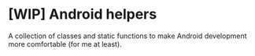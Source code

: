 # [WIP] Android helpers
A collection of classes and static functions to make Android development
more comfortable (for me at least).

